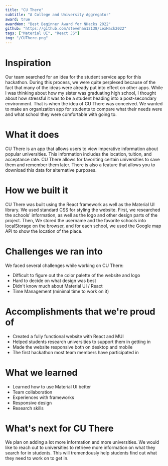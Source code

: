 ```yaml
---
title: "CU There"
subtitle: "A College and University Aggregator"
award: true
awardWon: "Best Beginner Award for NHacks 2022"
github: "https://github.com/stevehan12138/LexHack2022"
tags: ["Material UI", "React JS"]
img: "/CUThere.png"
---
```


# Inspiration
Our team searched for an idea for the student service app for this hackathon. During this process, we were quite perplexed because of the fact that many of the ideas were already put into effect on other apps. While I was thinking about how my sister was graduating high school, I thought about how stressful it was to be a student heading into a post-secondary environment. That is when the idea of CU There was conceived. We wanted to make an organization app for students to compare what their needs were and what school they were comfortable with going to.

# What it does
CU There is an app that allows users to view imperative information about popular universities. This information includes the location, tuition, and acceptance rate. CU There allows for favoriting certain universities to save them and remember them later. There is also a feature that allows you to download this data for alternative purposes.

# How we built it
CU There was built using the React framework as well as the Material UI library. We used standard CSS for styling the website. First, we researched the schools' information, as well as the logo and other design parts of the project. Then, We stored the username and the favorite schools into localStorage on the browser, and for each school, we used the Google map API to show the location of the place.

# Challenges we ran into
We faced several challenges while working on CU There:

- Difficult to figure out the color palette of the website and logo
- Hard to decide on what design was best
- Didn't know much about Material UI / React
- Time Management (minimal time to work on it)

# Accomplishments that we're proud of
- Created a fully functional website with React and MUI
- Helped students research universities to support them in getting in
- Made the website responsive both on desktop and mobile
- The first hackathon most team members have participated in

# What we learned
- Learned how to use Material UI better
- Team collaboration
- Experiences with frameworks
- Responsive design
- Research skills

# What's next for CU There
We plan on adding a lot more information and more universities. We would like to reach out to universities to retrieve more information on what they search for in students. This will tremendously help students find out what they need to work on to get in.